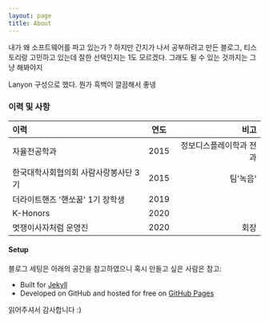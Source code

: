 ```yaml
---
layout: page
title: About
---
```


<p class="message">
  내가 왜 소프트웨어를 파고 있는가 ? 하지만 간지가 나서 공부하려고 만든 블로그, 티스토리랑 고민하고 있는데 잘한 선택인지는 1도 모르겠다. 그래도 될 수 있는 것까지는 그냥 해봐야지
</p>

Lanyon 구성으로 했다. 뭔가 흑백이 깔끔해서 좋넹

### 이력 및 사항
 

|이력|연도|비고|
|:---|:---:|---:|
| 자율전공학과|2015|정보디스플레이학과 전과|
|한국대학사회협의회 사람사랑봉사단 3기|2015|팀'녹음'|
|더라이트핸즈 '핸쏘꿈' 1기 장학생|2019||
| K-Honors|2020||
|멋쟁이사자처럼 운영진|2020|회장|


#### Setup

블로그 세팅은 아래의 공간을 참고하였으니 혹시 만들고 싶은 사람은 참고:

* Built for [Jekyll](https://jekyllrb.com)
* Developed on GitHub and hosted for free on [GitHub Pages](https://pages.github.com)

읽어주셔서 감사합니다 :)

